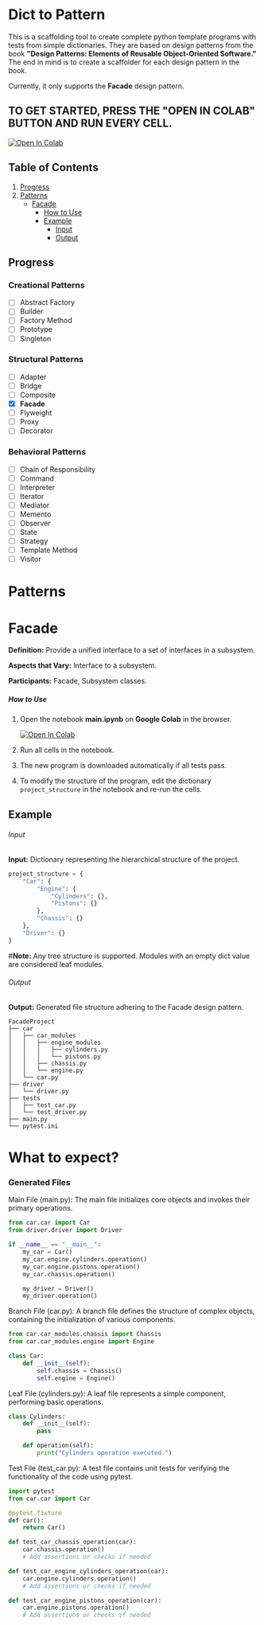 # Dict to Pattern

This is a scaffolding tool to create complete python template programs with tests from simple dictionaries. They are based on design patterns from the book **"Design Patterns: Elements of Reusable Object-Oriented Software."** The end in mind is to create a scaffolder for each design pattern in the book.

Currently, it only supports the **Facade** design pattern.

## TO GET STARTED, **PRESS** THE "OPEN IN COLAB" BUTTON AND **RUN** EVERY CELL.

[![Open In Colab](https://colab.research.google.com/assets/colab-badge.svg)](https://colab.research.google.com/github/GenaroHacker/dict_to_pattern/blob/main/main.ipynb)

## Table of Contents
1. [Progress](#progress)
2. [Patterns](#patterns)
   - [Facade](#facade)
     - [How to Use](#how-to-use)
     - [Example](#example)
       - [Input](#input)
       - [Output](#output)

## Progress

### Creational Patterns
- [ ] Abstract Factory
- [ ] Builder
- [ ] Factory Method
- [ ] Prototype
- [ ] Singleton

### Structural Patterns
- [ ] Adapter
- [ ] Bridge
- [ ] Composite
- [x] **Facade**
- [ ] Flyweight
- [ ] Proxy
- [ ] Decorator

### Behavioral Patterns
- [ ] Chain of Responsibility
- [ ] Command
- [ ] Interpreter
- [ ] Iterator
- [ ] Mediator
- [ ] Memento
- [ ] Observer
- [ ] State
- [ ] Strategy
- [ ] Template Method
- [ ] Visitor

# Patterns

# Facade
**Definition:** Provide a unified interface to a set of interfaces in a subsystem.

**Aspects that Vary:** Interface to a subsystem.

**Participants:** Facade, Subsystem classes.




##### How to Use
1. Open the notebook **main.ipynb** on **Google Colab** in the browser.

   [![Open In Colab](https://colab.research.google.com/assets/colab-badge.svg)](https://colab.research.google.com/github/GenaroHacker/dict_to_pattern/blob/main/main.ipynb)
2. Run all cells in the notebook.
3. The new program is downloaded automatically if all tests pass.
4. To modify the structure of the program, edit the dictionary `project_structure` in the notebook and re-run the cells.

## Example




###### Input
**Input:** Dictionary representing the hierarchical structure of the project.
```python
project_structure = {
    "Car": {
        "Engine": {
            "Cylinders": {},
            "Pistons": {}
        },
        "Chassis": {}
    },
    "Driver": {}
}
```
#**Note:** Any tree structure is supported. Modules with an empty dict value are considered leaf modules.
###### Output
**Output:** Generated file structure adhering to the Facade design pattern.
```
FacadeProject
├── car
│   ├── car_modules
│   │   ├── engine_modules
│   │   │   ├── cylinders.py
│   │   │   └── pistons.py
│   │   ├── chassis.py
│   │   └── engine.py
│   └── car.py
├── driver
│   └── driver.py
├── tests
│   ├── test_car.py
│   └── test_driver.py
├── main.py
└── pytest.ini
```


# What to expect?
### Generated Files

Main File (main.py):
The main file initializes core objects and invokes their primary operations.

```python
from car.car import Car
from driver.driver import Driver

if __name__ == "__main__":
    my_car = Car()
    my_car.engine.cylinders.operation()
    my_car.engine.pistons.operation()
    my_car.chassis.operation()

    my_driver = Driver()
    my_driver.operation()

```

Branch File (car.py):
A branch file defines the structure of complex objects, containing the initialization of various components.

```python
from car.car_modules.chassis import Chassis
from car.car_modules.engine import Engine

class Car:
    def __init__(self):
        self.chassis = Chassis()
        self.engine = Engine()
```
Leaf File (cylinders.py):
A leaf file represents a simple component, performing basic operations.

```python
class Cylinders:
    def __init__(self):
        pass

    def operation(self):
        print("Cylinders operation executed.")

```

Test File (test_car.py):
A test file contains unit tests for verifying the functionality of the code using pytest.

```python
import pytest
from car.car import Car

@pytest.fixture
def car():
    return Car()

def test_car_chassis_operation(car):
    car.chassis.operation()
    # Add assertions or checks if needed

def test_car_engine_cylinders_operation(car):
    car.engine.cylinders.operation()
    # Add assertions or checks if needed

def test_car_engine_pistons_operation(car):
    car.engine.pistons.operation()
    # Add assertions or checks if needed

```




